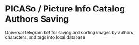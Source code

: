 # PICASo / Picture Info Catalog Authors Saving
Universal telegram bot for saving and sorting images by authors, characters, and tags into local database 

